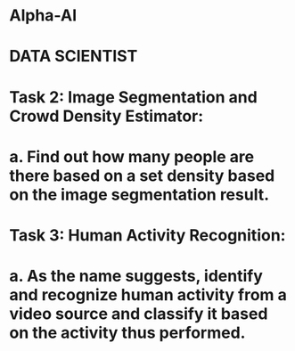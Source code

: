 # Alpha-AI
# DATA SCIENTIST
# Task 2: Image Segmentation and Crowd Density Estimator:
# a. Find out how many people are there based on a set density based on the image segmentation result.
# Task 3: Human Activity Recognition:
# a. As the name suggests, identify and recognize human activity from a video source and classify it based on the activity thus performed.
